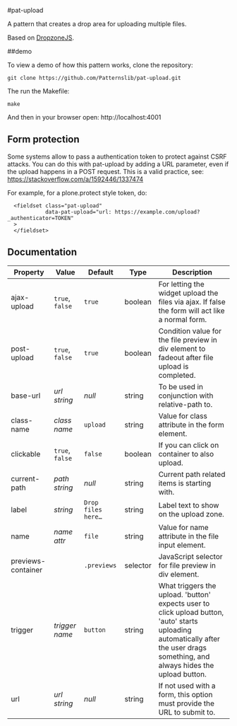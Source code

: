#pat-upload

A pattern that creates a drop area for uploading multiple files.

Based on [DropzoneJS](https://www.dropzonejs.com/).

##demo

To view a demo of how this pattern works, clone the repository:

    git clone https://github.com/Patternslib/pat-upload.git

The run the Makefile:

    make

And then in your browser open: http://localhost:4001


## Form protection

Some systems allow to pass a authentication token to protect against CSRF attacks.
You can do this with pat-upload by adding a URL parameter, even if the upload happens in a POST request.
This is a valid practice, see: https://stackoverflow.com/a/1592446/1337474

For example, for a plone.protect style token, do:

      <fieldset class="pat-upload"
                data-pat-upload="url: https://example.com/upload?_authenticator=TOKEN"
      >
      </fieldset>


## Documentation

Property | Value | Default | Type | Description
---------|-------|---------|------|------------
ajax-upload | `true`, `false` | `true` | boolean | For letting the widget upload the files via ajax. If false the form will act like a normal form.
post-upload | `true`, `false` | `true` | boolean | Condition value for the file preview in div element to fadeout after file upload is completed.
base-url | _url string_ | _null_ | string | To be used in conjunction with relative-path to.
class-name | _class name_ | `upload` | string | Value for class attribute in the form element.
clickable | `true`, `false` | `false` | boolean | If you can click on container to also upload.
current-path | _path string_ | _null_ | string | Current path related items is starting with.
label | *string* | `Drop files here…` | string | Label text to show on the upload zone.
name | _name attr_ | `file` | string | Value for name attribute in the file input element.
previews-container | | `.previews` | selector | JavaScript selector for file preview in div element.
trigger | _trigger name_ | `button` | string | What triggers the upload.  'button' expects user to click upload button, 'auto' starts uploading automatically after the user drags something, and always hides the upload button.
url | _url string_ | _null_ | string | If not used with a form, this option must provide the URL to submit to.

